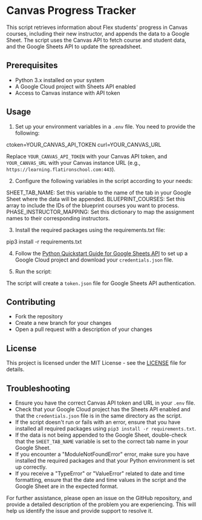 # Canvas Progress Tracker

This script retrieves information about Flex students' progress in Canvas courses, including their new instructor, and appends the data to a Google Sheet. The script uses the Canvas API to fetch course and student data, and the Google Sheets API to update the spreadsheet.

## Prerequisites

- Python 3.x installed on your system
- A Google Cloud project with Sheets API enabled
- Access to Canvas instance with API token

## Usage

1. Set up your environment variables in a `.env` file. You need to provide the following:

ctoken=YOUR_CANVAS_API_TOKEN
curl=YOUR_CANVAS_URL

Replace `YOUR_CANVAS_API_TOKEN` with your Canvas API token, and `YOUR_CANVAS_URL` with your Canvas instance URL (e.g., `https://learning.flatironschool.com:443`).

2. Configure the following variables in the script according to your needs:

SHEET_TAB_NAME: Set this variable to the name of the tab in your Google Sheet where the data will be appended.
BLUEPRINT_COURSES: Set this array to include the IDs of the blueprint courses you want to process.
PHASE_INSTRUCTOR_MAPPING: Set this dictionary to map the assignment names to their corresponding instructors.

3. Install the required packages using the requirements.txt file:

pip3 install -r requirements.txt

4. Follow the [Python Quickstart Guide for Google Sheets API](https://developers.google.com/sheets/api/quickstart/python) to set up a Google Cloud project and download your `credentials.json` file.

5. Run the script:

The script will create a `token.json` file for Google Sheets API authentication.

## Contributing

- Fork the repository
- Create a new branch for your changes
- Open a pull request with a description of your changes

## License

This project is licensed under the MIT License - see the [LICENSE](LICENSE) file for details.

## Troubleshooting

- Ensure you have the correct Canvas API token and URL in your `.env` file.
- Check that your Google Cloud project has the Sheets API enabled and that the `credentials.json` file is in the same directory as the script.
- If the script doesn't run or fails with an error, ensure that you have installed all required packages using `pip3 install -r requirements.txt`.
- If the data is not being appended to the Google Sheet, double-check that the `SHEET_TAB_NAME` variable is set to the correct tab name in your Google Sheet.
- If you encounter a "ModuleNotFoundError" error, make sure you have installed the required packages and that your Python environment is set up correctly.
- If you receive a "TypeError" or "ValueError" related to date and time formatting, ensure that the date and time values in the script and the Google Sheet are in the expected format.

For further assistance, please open an issue on the GitHub repository, and provide a detailed description of the problem you are experiencing. This will help us identify the issue and provide support to resolve it.
